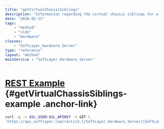```yaml
---
title: "getVirtualChassisSiblings"
description: "Information regarding the virtual chassis siblings for a piece of hardware."
date: "2018-02-12"
tags:
    - "method"
    - "sldn"
    - "Hardware"
classes:
    - "SoftLayer_Hardware_Server"
type: "reference"
layout: "method"
mainService : "SoftLayer_Hardware_Server"
---
```


# [REST Example](#getVirtualChassisSiblings-example) <a href="/article/rest/"><i class="fas fa-question"></i></a> {#getVirtualChassisSiblings-example .anchor-link} 
```bash
curl -g -u $SL_USER:$SL_APIKEY -X GET \
'https://api.softlayer.com/rest/v3.1/SoftLayer_Hardware_Server/{SoftLayer_Hardware_ServerID}/getVirtualChassisSiblings'
```

